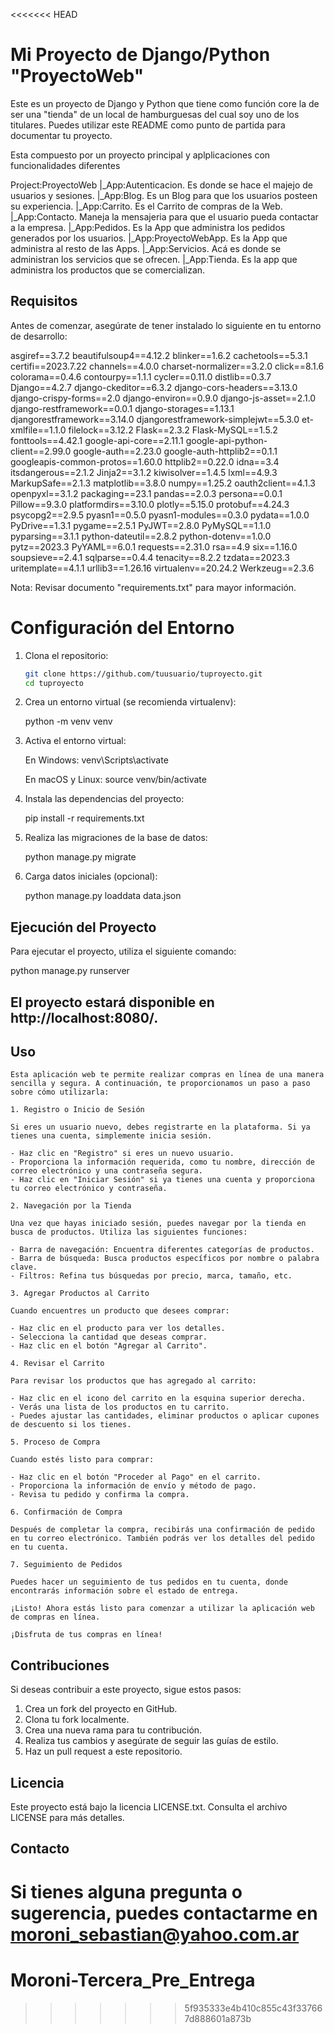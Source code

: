 <<<<<<< HEAD
# Mi Proyecto de Django/Python "ProyectoWeb"

Este es un proyecto de Django y Python que tiene como función core la de ser una "tienda" de un local de hamburguesas del cual soy uno de los titulares. Puedes utilizar este README como punto de partida para documentar tu proyecto.

Esta compuesto por un proyecto principal y aplplicaciones con funcionalidades diferentes

Project:ProyectoWeb
  |_App:Autenticacion. Es donde se hace el majejo de usuarios y sesiones. 
  |_App:Blog. Es un Blog para que los usuarios posteen su experiencia. 
  |_App:Carrito. Es el Carrito de compras de la Web.
  |_App:Contacto. Maneja la mensajeria para que el usuario pueda contactar a la empresa.
  |_App:Pedidos. Es la App que administra los pedidos generados por los usuarios. 
  |_App:ProyectoWebApp. Es la App que administra al resto de las Apps.
  |_App:Servicios. Acá es donde se administran los servicios que se ofrecen. 
  |_App:Tienda. Es la app que administra los productos que se comercializan.

## Requisitos

Antes de comenzar, asegúrate de tener instalado lo siguiente en tu entorno de desarrollo:

asgiref==3.7.2
beautifulsoup4==4.12.2
blinker==1.6.2
cachetools==5.3.1
certifi==2023.7.22
channels==4.0.0
charset-normalizer==3.2.0
click==8.1.6
colorama==0.4.6
contourpy==1.1.1
cycler==0.11.0
distlib==0.3.7
Django==4.2.7
django-ckeditor==6.3.2
django-cors-headers==3.13.0
django-crispy-forms==2.0
django-environ==0.9.0
django-js-asset==2.1.0
django-restframework==0.0.1
django-storages==1.13.1
djangorestframework==3.14.0
djangorestframework-simplejwt==5.3.0
et-xmlfile==1.1.0
filelock==3.12.2
Flask==2.3.2
Flask-MySQL==1.5.2
fonttools==4.42.1
google-api-core==2.11.1
google-api-python-client==2.99.0
google-auth==2.23.0
google-auth-httplib2==0.1.1
googleapis-common-protos==1.60.0
httplib2==0.22.0
idna==3.4
itsdangerous==2.1.2
Jinja2==3.1.2
kiwisolver==1.4.5
lxml==4.9.3
MarkupSafe==2.1.3
matplotlib==3.8.0
numpy==1.25.2
oauth2client==4.1.3
openpyxl==3.1.2
packaging==23.1
pandas==2.0.3
persona==0.0.1
Pillow==9.3.0
platformdirs==3.10.0
plotly==5.15.0
protobuf==4.24.3
psycopg2==2.9.5
pyasn1==0.5.0
pyasn1-modules==0.3.0
pydata==1.0.0
PyDrive==1.3.1
pygame==2.5.1
PyJWT==2.8.0
PyMySQL==1.1.0
pyparsing==3.1.1
python-dateutil==2.8.2
python-dotenv==1.0.0
pytz==2023.3
PyYAML==6.0.1
requests==2.31.0
rsa==4.9
six==1.16.0
soupsieve==2.4.1
sqlparse==0.4.4
tenacity==8.2.2
tzdata==2023.3
uritemplate==4.1.1
urllib3==1.26.16
virtualenv==20.24.2
Werkzeug==2.3.6


Nota: Revisar documento "requirements.txt" para mayor información. 


# Configuración del Entorno

1. Clona el repositorio:

   ```bash
   git clone https://github.com/tuusuario/tuproyecto.git
   cd tuproyecto

2. Crea un entorno virtual (se recomienda virtualenv):
   
    python -m venv venv

3. Activa el entorno virtual:

     En Windows:
     venv\Scripts\activate

     En macOS y Linux:
     source venv/bin/activate

4. Instala las dependencias del proyecto:

    pip install -r requirements.txt

5. Realiza las migraciones de la base de datos:

     python manage.py migrate

6.  Carga datos iniciales (opcional):

    python manage.py loaddata data.json

## Ejecución del Proyecto

Para ejecutar el proyecto, utiliza el siguiente comando:

  python manage.py runserver

## El proyecto estará disponible en http://localhost:8080/.


## Uso   

    Esta aplicación web te permite realizar compras en línea de una manera sencilla y segura. A continuación, te proporcionamos un paso a paso sobre cómo utilizarla:

    1. Registro o Inicio de Sesión

    Si eres un usuario nuevo, debes registrarte en la plataforma. Si ya tienes una cuenta, simplemente inicia sesión.

    - Haz clic en "Registro" si eres un nuevo usuario.
    - Proporciona la información requerida, como tu nombre, dirección de correo electrónico y una contraseña segura.
    - Haz clic en "Iniciar Sesión" si ya tienes una cuenta y proporciona tu correo electrónico y contraseña.

    2. Navegación por la Tienda

    Una vez que hayas iniciado sesión, puedes navegar por la tienda en busca de productos. Utiliza las siguientes funciones:

    - Barra de navegación: Encuentra diferentes categorías de productos.
    - Barra de búsqueda: Busca productos específicos por nombre o palabra clave.
    - Filtros: Refina tus búsquedas por precio, marca, tamaño, etc.

    3. Agregar Productos al Carrito

    Cuando encuentres un producto que desees comprar:

    - Haz clic en el producto para ver los detalles.
    - Selecciona la cantidad que deseas comprar.
    - Haz clic en el botón "Agregar al Carrito".

    4. Revisar el Carrito

    Para revisar los productos que has agregado al carrito:

    - Haz clic en el icono del carrito en la esquina superior derecha.
    - Verás una lista de los productos en tu carrito.
    - Puedes ajustar las cantidades, eliminar productos o aplicar cupones de descuento si los tienes.

    5. Proceso de Compra

    Cuando estés listo para comprar:

    - Haz clic en el botón "Proceder al Pago" en el carrito.
    - Proporciona la información de envío y método de pago.
    - Revisa tu pedido y confirma la compra.

    6. Confirmación de Compra

    Después de completar la compra, recibirás una confirmación de pedido en tu correo electrónico. También podrás ver los detalles del pedido en tu cuenta.

    7. Seguimiento de Pedidos

    Puedes hacer un seguimiento de tus pedidos en tu cuenta, donde encontrarás información sobre el estado de entrega.

    ¡Listo! Ahora estás listo para comenzar a utilizar la aplicación web de compras en línea. 
    
    ¡Disfruta de tus compras en línea!



## Contribuciones

Si deseas contribuir a este proyecto, sigue estos pasos:

  1. Crea un fork del proyecto en GitHub.
  2. Clona tu fork localmente.
  3. Crea una nueva rama para tu contribución.
  4. Realiza tus cambios y asegúrate de seguir las guías de estilo.
  5. Haz un pull request a este repositorio.


## Licencia

Este proyecto está bajo la licencia LICENSE.txt. Consulta el archivo LICENSE para más detalles.

## Contacto

Si tienes alguna pregunta o sugerencia, puedes contactarme en moroni_sebastian@yahoo.com.ar
=======
# Moroni-Tercera_Pre_Entrega
>>>>>>> 5f935333e4b410c855c43f337667d888601a873b
